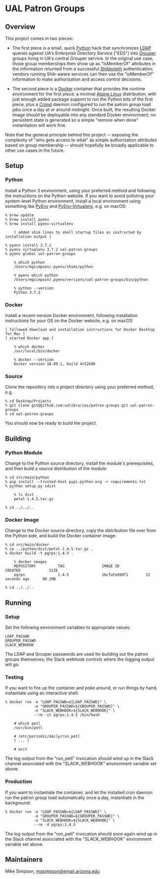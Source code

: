 # UAL Patron Groups

## Overview

This project comes in two pieces:

*   The first piece is a small, quick [Python][python] hack that
    synchronizes [LDAP][ldap] queries against UA's Enterprise
    Directory Service ("EDS") into [Grouper][grouper] groups living in
    UA's central Grouper service.  In the original use case, those
    group memberships then show up as "isMemberOf" attributes in the
    information returned from a successful [Shibboleth][shibboleth]
    authentication; vendors running Shib-aware services can then use
    the "isMemberOf" information to make authorization and access
    control decisions.

*   The second piece is a [Docker][docker] container that provides the
    runtime environment for the first piece: a minimal [Alpine
    Linux][alpine] distribution, with just enough added package
    support to run the Python bits of the first piece, plus a
    [Crond][crond] daemon configured to run the patron group load jobs
    once a day at or around midnight.  Once built, the resulting
    Docker image should be deployable into any standard Docker
    environment; no persistent state is generated so a simple "remove
    when done" instantiation will work fine.

Note that the general principle behind this project -- exposing the
complexity of "who gets access to what" as simple authorization
attributes based on group membership -- should hopefully be broadly
applicable to other use cases in the future.

## Setup

### Python
    
Install a Python 3 environment, using your preferred method and
following the instructions on the Python website. If you want to avoid
polluting your system-level Python environment, install a local
environment using something like [PyEnv][pyenv] and
[PyEnv-Virtualenv][pyenv-virtualenv], e.g. on macOS:

    % brew update
    % brew install pyenv
    % brew install pyenv-virtualenv
    
        [ added shim lines to shell startup files as instructed by installation output ]
        
	% pyenv install 3.7.2
    % pyenv virtualenv 3.7.2 ual-patron-groups
    % pyenv global ual-patron-groups
    
        % which python
        /Users/mgsimpson/.pyenv/shims/python

        % pyenv which python
        /Users/mgsimpson/.pyenv/versions/ual-patron-groups/bin/python

        % python --version
        Python 3.7.2

### Docker

Install a recent-version Docker environment, following installation
instructions for your OS on the Docker website, e.g. on macOS:

    [ followed download and installation instructions for Docker Desktop for Mac ]
    [ started Docker app ]
    
        % which docker
        /usr/local/bin/docker
        
        % docker --version
		Docker version 18.09.1, build 4c52b90

### Source

Clone the repository into a project directory using your preferred
method, e.g.

    % cd Desktop/Projects
    % git clone git@github.com:ualibraries/patron-groups.git ual-patron-groups
    % cd ual-patron-groups

You should now be ready to build the project.

## Building

### Python Module

Change to the Python source directory, install the module's
prerequisites, and then build a source distribution of the module:

    % cd src/main/python
    % pip install --trusted-host pypi.python.org -r requirements.txt
    % python setup.py sdist
    
        % ls dist
        petal-1.4.5.tar.gz
        
    % cd ../../..
    
### Docker Image

Change to the Docker source directory, copy the distribution file over
from the Python side, and build the Docker container image:

    % cd src/main/docker
    % cp ../python/dist/petal-1.4.5.tar.gz .
    % docker build -t pgrps:1.4.5 .
    
        % docker images
        REPOSITORY          TAG                 IMAGE ID            CREATED             SIZE
        pgrps               1.4.5               16cfafa9d0f1        12 seconds ago      80.1MB
        
    % cd ../../..
    
## Running

### Setup

Set the following environment variables to appropriate values:

    LDAP_PASSWD
    GROUPER_PASSWD
    SLACK_WEBHOOK

The LDAP and Grouper passwords are used for building out the patron
groups themselves; the Slack webhook controls where the logging output
will go.
    
### Testing

If you want to fire up the container and poke around, or run things by
hand, instantiate using an interactive shell:

    % docker run -e "LDAP_PASSWD=${LDAP_PASSWD}" \
                 -e "GROUPER_PASSWD=${GROUPER_PASSWD}" \
                 -e "SLACK_WEBHOOK=${SLACK_WEBHOOK}" \
                 --rm -it pgrps:1.4.5 /bin/bash

        # which petl
        /usr/bin/petl
        
        # /etc/periodic/daily/run_petl
        [ ... ]
        
        # exit

The log output from the "run_petl" invocation should wind up in the
Slack channel associated with the "SLACK_WEBHOOK" environment variable
set above.

### Production

If you want to instantiate the container, and let the installed cron
daemon run the patron group load automatically once a day, instantiate
in the background:

    % docker run -e "LDAP_PASSWD=${LDAP_PASSWD}" \
                 -e "GROUPER_PASSWD=${GROUPER_PASSWD}" \
                 -e "SLACK_WEBHOOK=${SLACK_WEBHOOK}" \
                 --rm -d pgrps:1.4.5

The log output from the "run_petl" invocation should once again wind
up in the Slack channel associated with the "SLACK_WEBHOOK"
environment variable set above.

## Maintainers

Mike Simpson, mgsimpson@email.arizona.edu




[python]: https://www.python.org/
[ldap]: https://en.wikipedia.org/wiki/Lightweight_Directory_Access_Protocol
[grouper]: https://www.internet2.edu/products-services/trust-identity/grouper/
[shibboleth]: https://shibboleth.net/
[docker]: https://www.docker.com/
[alpine]: https://alpinelinux.org/
[crond]: https://en.wikipedia.org/wiki/Cron
[gradle]: https://gradle.org/
[homebrew]: https://brew.sh/
[pyenv]: https://github.com/pyenv/pyenv
[pyenv-virtualenv]: https://github.com/pyenv/pyenv-virtualenv

